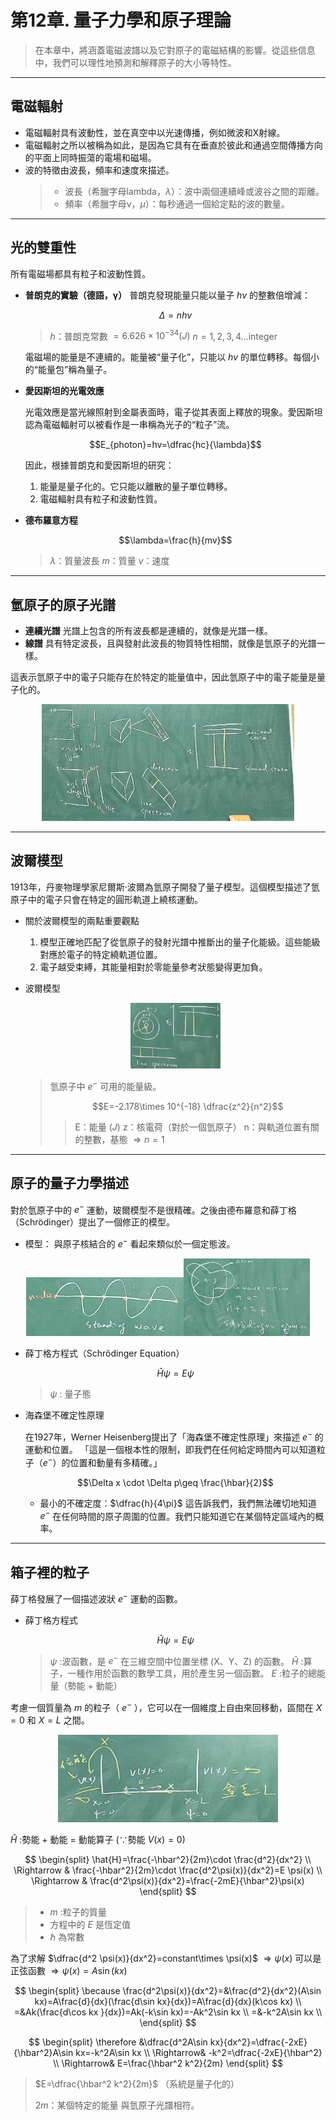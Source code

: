 # 第12章. 量子力學和原子理論

>在本章中，將涵蓋電磁波譜以及它對原子的電磁結構的影響。從這些信息中，我們可以理性地預測和解釋原子的大小等特性。

---

## 電磁輻射

* 電磁輻射具有波動性，並在真空中以光速傳播，例如微波和X射線。
* 電磁輻射之所以被稱為如此，是因為它具有在垂直於彼此和通過空間傳播方向的平面上同時振蕩的電場和磁場。
* 波的特徵由波長，頻率和速度來描述。
  >
  > * 波長（希臘字母lambda，$\lambda$）：波中兩個連續峰或波谷之間的距離。
  > * 頻率（希臘字母ν，$\mu$）：每秒通過一個給定點的波的數量。

---

## 光的雙重性

所有電磁場都具有粒子和波動性質。

* **普朗克的實驗（德語，γ）**
  普朗克發現能量只能以量子 $hv$ 的整數倍增減：

  $$\Delta=nhv$$

  > $h$：普朗克常數 $=6.626\times 10^{-34}(J)$
  > $n=1, 2, 3, 4\dotsc \text{integer}$

  電磁場的能量是不連續的。能量被“量子化”，只能以 $hv$ 的單位轉移。每個小的“能量包”稱為量子。

* **愛因斯坦的光電效應**

  光電效應是當光線照射到金屬表面時，電子從其表面上釋放的現象。愛因斯坦認為電磁輻射可以被看作是一串稱為光子的“粒子”流。

  $$E_{photon}=hv=\dfrac{hc}{\lambda}$$

  因此，根據普朗克和愛因斯坦的研究：
    1. 能量是量子化的。它只能以離散的量子單位轉移。
    2. 電磁輻射具有粒子和波動性質。

* **德布羅意方程**

  $$\lambda=\frac{h}{mv}$$

  > $\lambda$：質量波長
  > $m$：質量
  > $v$：速度

---

## 氫原子的原子光譜

* **連續光譜**
  光譜上包含的所有波長都是連續的，就像是光譜一樣。
* **線譜**
  具有特定波長，且與發射此波長的物質特性相關，就像是氫原子的光譜一樣。

這表示氫原子中的電子只能存在於特定的能量值中，因此氫原子中的電子能量是量子化的。

<div align=center>
  <img src=./Picture/112-3-6/IMG20230306_ABC.jpg width=80%>
</div>

---

## 波爾模型

1913年，丹麥物理學家尼爾斯·波爾為氫原子開發了量子模型。這個模型描述了氫原子中的電子只會在特定的圓形軌道上繞核運動。

* 關於波爾模型的兩點重要觀點
  1. 模型正確地匹配了從氫原子的發射光譜中推斷出的量子化能級。這些能級對應於電子的特定繞軌道位置。
  2. 電子越受束縛，其能量相對於零能量參考狀態變得更加負。

* 波爾模型

  <div align="center"><img src=./Picture/112-3-6/IMG20230306_D.png width=30%></div>

  > 氫原子中 $e^-$ 可用的能量級。
  >
  > $$E=-2.178\times 10^{-18} \dfrac{z^2}{n^2}$$
  >
  >> E：能量 ($J$)
  >> z：核電荷（對於一個氫原子）
  >> n：與軌道位置有關的整數，基態 $\Rightarrow n=1$

---

## 原子的量子力學描述

對於氫原子中的 $e^-$ 運動，玻爾模型不是很精確。之後由德布羅意和薛丁格（Schrödinger）提出了一個修正的模型。

* 模型：
  與原子核結合的 $e^-$ 看起來類似於一個定態波。

<div align=center><img src=./Picture/112-3-6/IMG20230306_E.jpg width=50%><img src=./Picture/112-3-6/IMG20230306_F.jpg width=40%></div>

* 薛丁格方程式（Schrödinger Equation）

  $$\hat {H}\psi =E\psi$$

  > $\psi$ : 量子態

* 海森堡不確定性原理
  
  在1927年，Werner Heisenberg提出了「海森堡不確定性原理」來描述 $e^-$ 的運動和位置。
  「這是一個根本性的限制，即我們在任何給定時間內可以知道粒子（$e^-$）的位置和動量有多精確。」

  $$\Delta x \cdot \Delta p\geq \frac{\hbar}{2}$$

  * 最小的不確定度：$\dfrac{h}{4\pi}$
    這告訴我們，我們無法確切地知道 $e^-$ 在任何時間的原子周圍的位置。我們只能知道它在某個特定區域內的概率。

---

## 箱子裡的粒子

薛丁格發展了一個描述波狀 $e^-$ 運動的函數。

* 薛丁格方程式

  $$\hat{H}\psi=E\psi$$

  > $\psi$ :波函數，是 $e^-$ 在三維空間中位置坐標 (X、Y、Z) 的函數。
  > $\hat{H}$ :算子，一種作用於函數的數學工具，用於產生另一個函數。
  > $E$ :粒子的總能量（勢能 $+$ 動能）

考慮一個質量為 $m$ 的粒子（ $e^-$ ），它可以在一個維度上自由來回移動，區間在 $X=0$ 和 $X=L$ 之間。

<div align=center><img src=./Picture/112-3-13/IMG20230313_A.png width=70%></div>

$\hat{H}$ :勢能 $+$ 動能 $=$ 動能算子 $(\because\text{勢能}\ V(x)=0)$

$$
\begin{split}
\hat{H}=\frac{-\hbar^2}{2m}\cdot \frac{d^2}{dx^2} \\
\Rightarrow & \frac{-\hbar^2}{2m}\cdot \frac{d^2\psi(x)}{dx^2}=E \psi(x) \\
\Rightarrow & \frac{d^2\psi(x)}{dx^2}=\frac{-2mE}{\hbar^2}\psi(x)
\end{split}
$$

> * $m$ :粒子的質量
> * 方程中的 $E$ 是恆定值
> * $\hbar$ 為常數

為了求解 $\dfrac{d^2 \psi(x)}{dx^2}=constant\times \psi(x)$
$\Rightarrow \psi(x)$ 可以是正弦函數 $\Rightarrow \psi(x)=A\sin(kx)$

$$
\begin{split}
  \because \frac{d^2\psi(x)}{dx^2}=&\frac{d^2}{dx^2}(A\sin kx)=A\frac{d}{dx}(\frac{d\sin kx}{dx})=A\frac{d}{dx}(k\cos kx) \\
  =&Ak(\frac{d\cos kx }{dx})=Ak(-k\sin kx)=-Ak^2\sin kx \\
  =&-k^2A\sin kx \\
\end{split}
$$

$$
\begin{split}
  \therefore &\dfrac{d^2A\sin kx}{dx^2}=\dfrac{-2xE}{\hbar^2}A\sin kx=-k^2A\sin kx \\
  \Rightarrow& -k^2=\dfrac{-2xE}{\hbar^2} \\
  \Rightarrow& E=\frac{\hbar^2 k^2}{2m}
\end{split}
$$

> $E=\dfrac{\hbar^2 k^2}{2m}$ （系統是量子化的）
>
> $2m$：某個特定的能量
> 與氫原子光譜相符。

<!---20230313-3--->
